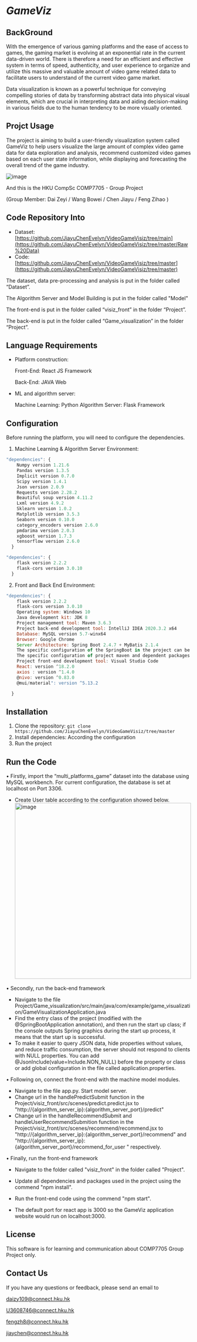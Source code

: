 # ***GameViz***

## BackGround

With the emergence of various gaming platforms and the ease of access to games, the gaming market is evolving at an exponential rate in the current data-driven world. There is therefore a need for an efficient and effective system in terms of speed, authenticity, and user experience to organize and utilize this massive and valuable amount of video game related data to facilitate users to understand of the current video game market. 

 Data visualization is known as a powerful technique for conveying compelling stories of data by transforming abstract data into physical visual elements, which are crucial in interpreting data and aiding decision-making in various fields due to the human tendency to be more visually oriented.

## Projct Usage

The project is aiming to build a user-friendly visualization system called GameViz to help users visualize the large amount of complex video game data for data exploration and analysis, recommend customized video games based on each user state information, while displaying and forecasting the overall trend of the game industry.

![image](https://github.com/JiayuChenEvelyn/VideoGameVisiz/assets/64573006/4ae69704-f5ad-4876-ac8b-21118d3b90cc)


And this is the HKU CompSc COMP7705  - Group Project 

(Group Member: Dai Zeyi / Wang Bowei / Chen Jiayu / Feng Zihao )

## Code Repository Into

- Dataset: [https://github.com/JiayuChenEvelyn/VideoGameVisiz/tree/main](https://github.com/JiayuChenEvelyn/VideoGameVisiz/tree/master/Raw%20Data)
- Code: [https://github.com/JiayuChenEvelyn/VideoGameVisiz/tree/master](https://github.com/JiayuChenEvelyn/VideoGameVisiz/tree/master)

The dataset, data pre-processing and analysis is put in the folder called “Dataset”.

The Algorithm Server and Model Building is put in the folder called "Model"

The front-end is put in the folder called “visiz_front” in the folder “Project”. 

The back-end is put in the folder called “Game_visualization” in the folder “Project”.

## Language **Requirements** 

- Platform construction: 

  Front-End: React JS Framework

  Back-End: JAVA Web

- ML and algorithm server:

  Machine Learning: Python
  Algorithm Server: Flask Framework

## Configuration

Before running the platform, you will need to configure the dependencies. 

1. Machine Learning  & Algorithm Server Environment:

```js
"dependencies": {
   	Numpy version 1.21.6
   	Pandas version 1.3.5
   	Implicit version 0.7.0
   	Scipy version 1.4.1
   	Json version 2.0.9
   	Requests version 2.28.2
   	Beautiful soup version 4.11.2
   	Lxml version 4.9.2
   	Sklearn version 1.0.2
   	Matplotlib version 3.5.3
	Seaborn version 0.10.0
   	category_encoders version 2.6.0
   	pmdarima version 2.0.3
   	xgboost version 1.7.3
   	tensorflow version 2.6.0
  }

"dependencies": {
	flask version 2.2.2
  	flask-cors version 3.0.10
  }
```

2.  Front and Back End Environment:

```js
"dependencies": {
	flask version 2.2.2
  	flask-cors version 3.0.10
 	Operating system: Windows 10
	Java development kit: JDK 8
	Project management tool: Maven 3.6.3
	Project back-end development tool: IntelliJ IDEA 2020.3.2 x64
	Database: MySQL version 5.7-winx64
	Browser: Google Chrome
	Server Architecture: Spring Boot 2.4.7 + MyBatis 2.1.4
	The specific configuration of the SpringBoot in the project can be found in application.properties
	The specific configuration of project maven and dependent packages can be found in pom.xml.
	Project front-end development tool: Visual Studio Code
	React: version ^18.2.0
	axios : version ^1.4.0
	@nivo: version ^0.83.0
	@mui/material": version ^5.13.2

  }
```

## Installation

1. Clone the repository: `git clone https://github.com/JiayuChenEvelyn/VideoGameVisiz/tree/master`
2. Install  dependencies: According the configuration
3. Run the project

## Run the Code

• Firstly, import the “multi_platforms_game” dataset into the database using MySQL workbench. For current configuration, the database is set at localhost on Port 3306. 

- Create User table according to the configuration showed below.
  <img width="480" alt="image" src="https://github.com/JiayuChenEvelyn/VideoGameVisiz/assets/101421504/66cbfdfa-ca74-443c-9a33-b92fefd2c3c2">


• Secondly, run the back-end framework

- Navigate to the file Project/Game_visualization/src/main/java/com/example/game_visualization/GameVisualizationApplication.java
- Find the entry class of the project (modified with the @SpringBootApplication annotation), and then run the start up class; if the console outputs Spring graphics during the start up process, it means that the start up is successful.
- To make it easier to query JSON data, hide properties without values, and reduce traffic consumption, the server should not respond to clients with NULL properties. You can add @JsonInclude(value=Include.NON_NULL) before the property or class or add global configuration in the file called application.properties.

• Following on, connect the front-end with the machine model modules.

- Navigate to the file app.py. Start model server.
- Change url in the handlePredictSubmit function in the Project/visiz_front/src/scenes/predict.predict.jsx to "http://{algorithm_server_ip}:{algorithm_server_port}/predict"
- Change url in the handleRecommendSubmit and handleUserRecommendSubmition function in the Project/visiz_front/src/scenes/recommend/recommend.jsx to "http://{algorithm_server_ip}:{algorithm_server_port}/recommend" and "http://{algorithm_server_ip}:{algorithm_server_port}/recommend_for_user " respectively.

• Finally, run the front-end framework

- Navigate to the folder called "visiz_front" in the folder called "Project".

- Update all dependencies and packages used in the project using the commend "npm install".

- Run the front-end code using the commend "npm start".

- The default port for react app is 3000 so the GameViz application website would run on localhost:3000.

## License

This software is for learning and communication about COMP7705 Group Project only.

## Contact Us

If you have any questions or feedback, please send an email to 

daizy109@connect.hku.hk

U3608746@connect.hku.hk

fengzh8@connect.hku.hk

jiaychen@connect.hku.hk
